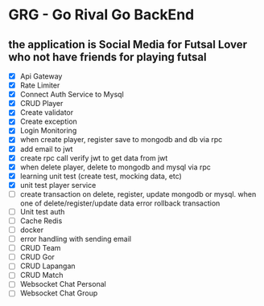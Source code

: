 # GRG - Go Rival Go BackEnd

## the application is Social Media for Futsal Lover who not have friends for playing futsal

- [x] Api Gateway
- [x] Rate Limiter
- [x] Connect Auth Service to Mysql
- [x] CRUD Player
- [x] Create validator
- [x] Create exception
- [x] Login Monitoring
- [x] when create player, register save to mongodb and db via rpc
- [x] add email to jwt
- [x] create rpc call verify jwt to get data from jwt
- [x] when delete player, delete to mongodb and mysql via rpc
- [x] learning unit test (create test, mocking data, etc)
- [x] unit test player service
- [ ] create transaction on delete, register, update mongodb or mysql. when one of delete/register/update data error rollback transaction
- [ ] Unit test auth
- [ ] Cache Redis
- [ ] docker
- [ ] error handling with sending email
- [ ] CRUD Team
- [ ] CRUD Gor
- [ ] CRUD Lapangan
- [ ] CRUD Match
- [ ] Websocket Chat Personal
- [ ] Websocket Chat Group